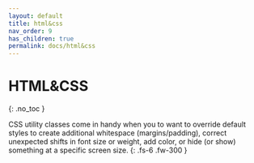 ```yaml
---
layout: default
title: html&css
nav_order: 9
has_children: true
permalink: docs/html&css
---
```


# HTML&CSS
{: .no_toc }

CSS utility classes come in handy when you to want to override default styles to create additional whitespace (margins/padding), correct unexpected shifts in font size or weight, add color, or hide (or show) something at a specific screen size.
{: .fs-6 .fw-300 }
